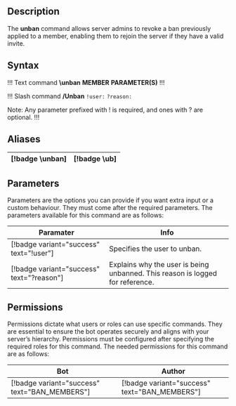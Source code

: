 ## Description

The **unban** command allows server admins to revoke a ban previously applied to a member, enabling them to rejoin the server if they have a valid invite.

## Syntax
!!! Text command
**\unban** <span class="orange">**MEMBER**</span> <span class="orange">**PARAMETER(S)**</span>
!!!

!!! Slash command
**/Unban** `!user:` `?reason:`

<span class="red">Note:</span> Any parameter prefixed with <span class="red">!</span> is required, and ones with <span class="red">?</span> are optional.
!!!

## **Aliases**

[!badge \unban] | [!badge \ub]
---    | ---

## Parameters

Parameters are the options you can provide if you want extra input or a custom behaviour. They must come after the <span class="red">required parameters</span>. The parameters available for this command are as follows:

Paramater | Info
-- | --
[!badge variant="success" text="!user"] | Specifies the user to unban.
[!badge variant="success" text="?reason"] | Explains why the user is being unbanned. This reason is logged for reference.

## Permissions

Permissions dictate what users or roles can use specific commands. They are essential to ensure the bot operates securely and aligns with your server’s hierarchy. Permissions must be configured after specifying the required roles for this command. The needed permissions for this command are as follows:

Bot | Author
-- | --
[!badge variant="success" text="BAN_MEMBERS"] | [!badge variant="success" text="BAN_MEMBERS"]

